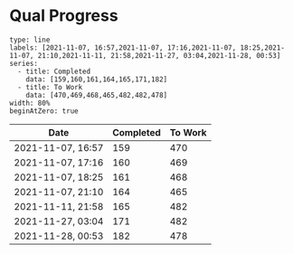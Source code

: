 # Qual Progress

```chart
type: line
labels: [2021-11-07, 16:57,2021-11-07, 17:16,2021-11-07, 18:25,2021-11-07, 21:10,2021-11-11, 21:58,2021-11-27, 03:04,2021-11-28, 00:53]
series:
  - title: Completed
    data: [159,160,161,164,165,171,182]
  - title: To Work
    data: [470,469,468,465,482,482,478]
width: 80%
beginAtZero: true
```

| Date              | Completed | To Work |
| ----------------- | --------- | ------- |
| 2021-11-07, 16:57 | 159       | 470     |
| 2021-11-07, 17:16 | 160       | 469     |
| 2021-11-07, 18:25 | 161       | 468     |
| 2021-11-07, 21:10 | 164       | 465     |
| 2021-11-11, 21:58 | 165       | 482     |
| 2021-11-27, 03:04 | 171       | 482     |
| 2021-11-28, 00:53 | 182       | 478     |

